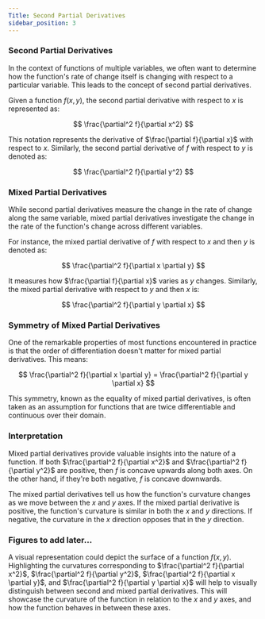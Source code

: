 ```yaml
---
Title: Second Partial Derivatives
sidebar_position: 3
---
```


### Second Partial Derivatives

In the context of functions of multiple variables, we often want to determine how the function's rate of change itself is changing with respect to a particular variable. This leads to the concept of second partial derivatives.

Given a function $f(x,y)$, the second partial derivative with respect to $x$ is represented as:

$$
\frac{\partial^2 f}{\partial x^2}
$$

This notation represents the derivative of $\frac{\partial f}{\partial x}$ with respect to $x$. Similarly, the second partial derivative of $f$ with respect to $y$ is denoted as:

$$
\frac{\partial^2 f}{\partial y^2}
$$

### Mixed Partial Derivatives

While second partial derivatives measure the change in the rate of change along the same variable, mixed partial derivatives investigate the change in the rate of the function's change across different variables. 

For instance, the mixed partial derivative of $f$ with respect to $x$ and then $y$ is denoted as:

$$
\frac{\partial^2 f}{\partial x \partial y}
$$

It measures how $\frac{\partial f}{\partial x}$ varies as $y$ changes. Similarly, the mixed partial derivative with respect to $y$ and then $x$ is:

$$
\frac{\partial^2 f}{\partial y \partial x}
$$

### Symmetry of Mixed Partial Derivatives

One of the remarkable properties of most functions encountered in practice is that the order of differentiation doesn't matter for mixed partial derivatives. This means:

$$
\frac{\partial^2 f}{\partial x \partial y} = \frac{\partial^2 f}{\partial y \partial x}
$$

This symmetry, known as the equality of mixed partial derivatives, is often taken as an assumption for functions that are twice differentiable and continuous over their domain.

### Interpretation

Mixed partial derivatives provide valuable insights into the nature of a function. If both $\frac{\partial^2 f}{\partial x^2}$ and $\frac{\partial^2 f}{\partial y^2}$ are positive, then $f$ is concave upwards along both axes. On the other hand, if they're both negative, $f$ is concave downwards.

The mixed partial derivatives tell us how the function's curvature changes as we move between the $x$ and $y$ axes. If the mixed partial derivative is positive, the function's curvature is similar in both the $x$ and $y$ directions. If negative, the curvature in the $x$ direction opposes that in the $y$ direction.

### Figures to add later...

A visual representation could depict the surface of a function $f(x,y)$. Highlighting the curvatures corresponding to $\frac{\partial^2 f}{\partial x^2}$, $\frac{\partial^2 f}{\partial y^2}$, $\frac{\partial^2 f}{\partial x \partial y}$, and $\frac{\partial^2 f}{\partial y \partial x}$ will help to visually distinguish between second and mixed partial derivatives. This will showcase the curvature of the function in relation to the $x$ and $y$ axes, and how the function behaves in between these axes.
